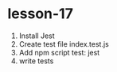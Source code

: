# lesson-17

1. Install Jest
2. Create test file index.test.js
3. Add npm script test: jest
4. write tests